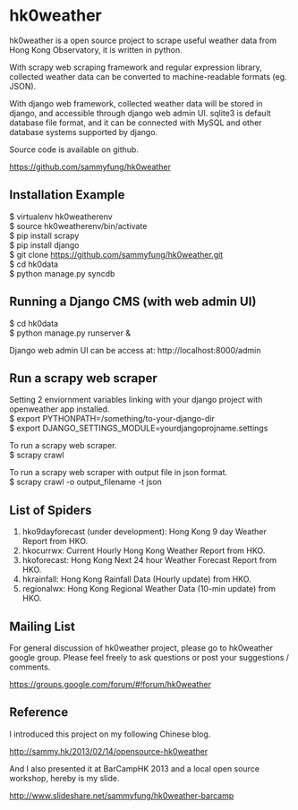 hk0weather
==========

hk0weather is a open source project to scrape useful weather data from Hong Kong Observatory, it is written in python.

With scrapy web scraping framework and regular expression library, collected weather data can be converted to machine-readable formats (eg. JSON).

With django web framework, collected weather data will be stored in django, and accessible through django web admin UI. sqlite3 is default database file format, and it can be connected with MySQL and other database systems supported by django.

Source code is available on github.

https://github.com/sammyfung/hk0weather

Installation Example
--------------------

$ virtualenv hk0weatherenv  
$ source hk0weatherenv/bin/activate  
$ pip install scrapy  
$ pip install django    
$ git clone https://github.com/sammyfung/hk0weather.git  
$ cd hk0data   
$ python manage.py syncdb    

Running a Django CMS (with web admin UI)
----------------------------------------

$ cd hk0data    
$ python manage.py runserver &  


Django web admin UI can be access at: http://localhost:8000/admin  

Run a scrapy web scraper
------------------------

Setting 2 enviornment variables linking with your django project with openweather app installed.    
$ export PYTHONPATH=/something/to-your-django-dir    
$ export DJANGO_SETTINGS_MODULE=yourdjangoprojname.settings   

To run a scrapy web scraper.   
$ scrapy crawl <name of scraper>   

To run a scrapy web scraper with output file in json format.   
$ scrapy crawl <name of scraoer> -o output_filename -t json    

List of Spiders
---------------
1. hko9dayforecast (under development): Hong Kong 9 day Weather Report from HKO.   
2. hkocurrwx: Current Hourly Hong Kong Weather Report from HKO.    
3. hkoforecast: Hong Kong Next 24 hour Weather Forecast Report from HKO.   
4. hkrainfall: Hong Kong Rainfall Data (Hourly update) from HKO.    
5. regionalwx: Hong Kong Regional Weather Data (10-min update) from HKO.    

Mailing List
------------

For general discussion of hk0weather project, please go to hk0weather google group. Please feel freely to ask questions or post your suggestions / comments.

https://groups.google.com/forum/#!forum/hk0weather


Reference
---------

I introduced this project on my following Chinese blog.

http://sammy.hk/2013/02/14/opensource-hk0weather

And I also presented it at BarCampHK 2013 and a local open source workshop, hereby is my slide.

http://www.slideshare.net/sammyfung/hk0weather-barcamp

